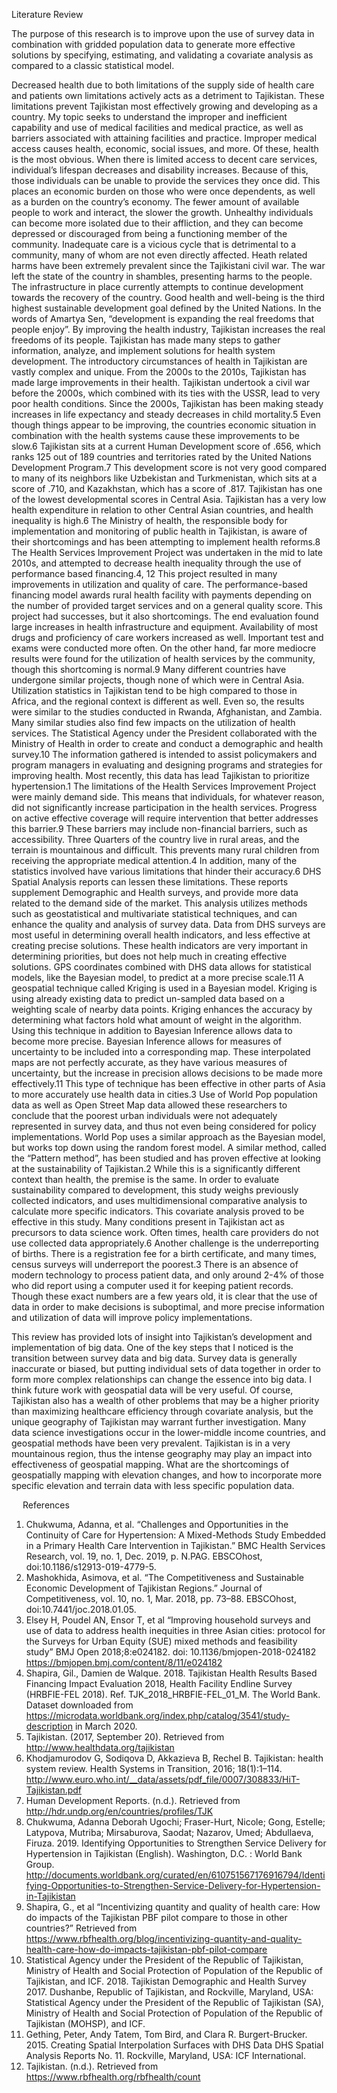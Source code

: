 Literature Review

The purpose of this research is to improve upon the use of survey data in combination with gridded population data to generate more effective solutions by specifying, estimating, and validating a covariate analysis as compared to a classic statistical model. 

Decreased health due to both limitations of the supply side of health care and patients own limitations actively acts as a detriment to Tajikistan. These limitations prevent Tajikistan most effectively growing and developing as a country. 
	My topic seeks to understand the improper and inefficient capability and use of medical facilities and medical practice, as well as barriers associated with attaining facilities and practice. Improper medical access causes health, economic, social issues, and more. Of these, health is the most obvious. When there is limited access to decent care services, individual’s lifespan decreases and disability increases. Because of this, those individuals can be unable to provide the services they once did. This places an economic burden on those who were once dependents, as well as a burden on the country’s economy. The fewer amount of available people to work and interact, the slower the growth. Unhealthy individuals can become more isolated due to their affliction, and they can become depressed or discouraged from being a functioning member of the community. Inadequate care is a vicious cycle that is detrimental to a community, many of whom are not even directly affected. 
	Heath related harms have been extremely prevalent since the Tajikistani civil war. The war left the state of the country in shambles, presenting harms to the people. The infrastructure in place currently attempts to continue development towards the recovery of the country. Good health and well-being is the third highest sustainable development goal defined by the United Nations. In the words of Amartya Sen, “development is expanding the real freedoms that people enjoy”. By improving the health industry, Tajikistan increases the real freedoms of its people. Tajikistan has made many steps to gather information, analyze, and implement solutions for health system development. 
	The introductory circumstances of health in Tajikistan are vastly complex and unique. From the 2000s to the 2010s, Tajikistan has made large improvements in their health. Tajikistan undertook a civil war before the 2000s, which combined with its ties with the USSR, lead to very poor health conditions. Since the 2000s, Tajikistan has been making steady increases in life expectancy and steady decreases in child mortality.5 Even though things appear to be improving, the countries economic situation in combination with the health systems cause these improvements to be slow.6 Tajikistan sits at a current Human Development score of .656, which ranks 125 out of 189 countries and territories rated by the United Nations Development Program.7 This development score is not very good compared to many of its neighbors like Uzbekistan and Turkmenistan, which sits at a score of .710, and Kazakhstan, which has a score of .817. Tajikistan has one of the lowest developmental scores in Central Asia. Tajikistan has a very low health expenditure in relation to other Central Asian countries, and health inequality is high.6 The Ministry of health, the responsible body for implementation and monitoring of public health in Tajikistan, is aware of their shortcomings and has been attempting to implement health reforms.8 The Health Services Improvement Project was undertaken in the mid to late 2010s, and attempted to decrease health inequality through the use of performance based financing.4, 12 This project resulted in many improvements in utilization and quality of care. The performance-based financing model awards rural health facility with payments depending on the number of provided target services and on a general quality score. This project had successes, but it also shortcomings. The end evaluation found large increases in health infrastructure and equipment. Availability of most drugs and proficiency of care workers increased as well. Important test and exams were conducted more often. On the other hand, far more mediocre results were found for the utilization of health services by the community, though this shortcoming is normal.9 Many different countries have undergone similar projects, though none of which were in Central Asia. Utilization statistics in Tajikistan tend to be high compared to those in Africa, and the regional context is different as well. Even so, the results were similar to the studies conducted in Rwanda, Afghanistan, and Zambia. Many similar studies also find few impacts on the utilization of health services. 
	The Statistical Agency under the President collaborated with the Ministry of Health in order to create and conduct a demographic and health survey.10 The information gathered is intended to assist policymakers and program managers in evaluating and designing programs and strategies for improving health. Most recently, this data has lead Tajikistan to prioritize hypertension.1
	The limitations of the Health Services Improvement Project were mainly demand side. This means that individuals, for whatever reason, did not significantly increase participation in the health services. Progress on active effective coverage will require intervention that better addresses this barrier.9 These barriers may include non-financial barriers, such as accessibility. Three Quarters of the country live in rural areas, and the terrain is mountainous and difficult. This prevents many rural children from receiving the appropriate medical attention.4 In addition, many of the statistics involved have various limitations that hinder their accuracy.6 DHS Spatial Analysis reports can lessen these limitations. These reports supplement Demographic and Health surveys, and provide more data related to the demand side of the market. This analysis utilizes methods such as geostatistical and multivariate statistical techniques, and can enhance the quality and analysis of survey data. 
	Data from DHS surveys are most useful in determining overall health indicators, and less effective at creating precise solutions. These health indicators are very important in determining priorities, but does not help much in creating effective solutions. GPS coordinates combined with DHS data allows for statistical models, like the Bayesian model, to predict at a more precise scale.11 A geospatial technique called Kriging is used in a Bayesian model. Kriging is using already existing data to predict un-sampled data based on a weighting scale of nearby data points. Kriging enhances the accuracy by determining what factors hold what amount of weight in the algorithm. Using this technique in addition to Bayesian Inference allows data to become more precise. Bayesian Inference allows for measures of uncertainty to be included into a corresponding map. These interpolated maps are not perfectly accurate, as they have various measures of uncertainty, but the increase in precision allows decisions to be made more effectively.11
	This type of technique has been effective in other parts of Asia to more accurately use health data in cities.3 Use of World Pop population data as well as Open Street Map data allowed these researchers to conclude that the poorest urban individuals were not adequately represented in survey data, and thus not even being considered for policy implementations. World Pop uses a similar approach as the Bayesian model, but works top down using the random forest model. 
	A similar method, called the “Pattern method”, has been studied and has proven effective at looking at the sustainability of Tajikistan.2 While this is a significantly different context than health, the premise is the same. In order to evaluate sustainability compared to development, this study weighs previously collected indicators, and uses multidimensional comparative analysis to calculate more specific indicators. This covariate analysis proved to be effective in this study. 
	Many conditions present in Tajikistan act as precursors to data science work. Often times, health care providers do not use collected data appropriately.6 Another challenge is the underreporting of births. There is a registration fee for a birth certificate, and many times, census surveys will underreport the poorest.3 There is an absence of modern technology to process patient data, and only around 2-4% of those who did report using a computer used it for keeping patient records. Though these exact numbers are a few years old, it is clear that the use of data in order to make decisions is suboptimal, and more precise information and utilization of data will improve policy implementations. 

This review has provided lots of insight into Tajikistan’s development and implementation of big data. One of the key steps that I noticed is the transition between survey data and big data. Survey data is generally inaccurate or biased, but putting individual sets of data together in order to form more complex relationships can change the essence into big data. I think future work with geospatial data will be very useful. Of course, Tajikistan also has a wealth of other problems that may be a higher priority than maximizing healthcare efficiency through covariate analysis, but the unique geography of Tajikistan may warrant further investigation. Many data science investigations occur in the lower-middle income countries, and geospatial methods have been very prevalent. Tajikistan is in a very mountainous region, thus the intense geography may play an impact into effectiveness of geospatial mapping. What are the shortcomings of geospatially mapping with elevation changes, and how to incorporate more specific elevation and terrain data with less specific population data. 

 
References

1.	Chukwuma, Adanna, et al. “Challenges and Opportunities in the Continuity of Care for Hypertension: A Mixed-Methods Study Embedded in a Primary Health Care Intervention in Tajikistan.” BMC Health Services Research, vol. 19, no. 1, Dec. 2019, p. N.PAG. EBSCOhost, doi:10.1186/s12913-019-4779-5.
2.	Mashokhida, Asimova, et al. “The Competitiveness and Sustainable Economic Development of Tajikistan Regions.” Journal of Competitiveness, vol. 10, no. 1, Mar. 2018, pp. 73–88. EBSCOhost, doi:10.7441/joc.2018.01.05.
3.	Elsey H, Poudel AN, Ensor T, et al “Improving household surveys and use of data to address health inequities in three Asian cities: protocol for the Surveys for Urban Equity (SUE) mixed methods and feasibility study” 
BMJ Open 2018;8:e024182. doi: 10.1136/bmjopen-2018-024182
https://bmjopen.bmj.com/content/8/11/e024182
4.	Shapira, Gil., Damien de Walque. 2018. Tajikistan Health Results Based Financing Impact Evaluation 2018, Health Facility Endline Survey (HRBFIE-FEL 2018). Ref. TJK_2018_HRBFIE-FEL_01_M. The World Bank. Dataset downloaded from https://microdata.worldbank.org/index.php/catalog/3541/study-description in March 2020.
5.	Tajikistan. (2017, September 20). Retrieved from http://www.healthdata.org/tajikistan
6.	Khodjamurodov G, Sodiqova D, Akkazieva B, Rechel B. Tajikistan: health system review. Health Systems in Transition, 2016; 18(1):1–114. http://www.euro.who.int/__data/assets/pdf_file/0007/308833/HiT-Tajikistan.pdf
7.	Human Development Reports. (n.d.). Retrieved from http://hdr.undp.org/en/countries/profiles/TJK
8.	Chukwuma, Adanna Deborah Ugochi; Fraser-Hurt, Nicole; Gong, Estelle; Latypova, Mutriba; Mirsaburova, Saodat; Nazarov, Umed; Abdullaeva, Firuza. 2019. Identifying Opportunities to Strengthen Service Delivery for Hypertension in Tajikistan (English). Washington, D.C. : World Bank Group. http://documents.worldbank.org/curated/en/610751567176916794/Identifying-Opportunities-to-Strengthen-Service-Delivery-for-Hypertension-in-Tajikistan
9.	Shapira, G., et al “Incentivizing quantity and quality of health care: How do impacts of the Tajikistan PBF pilot compare to those in other countries?” Retrieved from https://www.rbfhealth.org/blog/incentivizing-quantity-and-quality-health-care-how-do-impacts-tajikistan-pbf-pilot-compare
10.	Statistical Agency under the President of the Republic of Tajikistan, Ministry of Health and Social Protection of Population of the Republic of Tajikistan, and ICF. 2018. Tajikistan Demographic and Health Survey 2017. Dushanbe, Republic of Tajikistan, and Rockville, Maryland, USA: Statistical Agency under the President of the Republic of Tajikistan (SA), Ministry of Health and Social Protection of Population of the Republic of Tajikistan (MOHSP), and ICF.
11.	Gething, Peter, Andy Tatem, Tom Bird, and Clara R. Burgert-Brucker. 2015. Creating Spatial Interpolation Surfaces with DHS Data DHS Spatial Analysis Reports No. 11. Rockville, Maryland, USA: ICF International.
12.	Tajikistan. (n.d.). Retrieved from https://www.rbfhealth.org/rbfhealth/count
